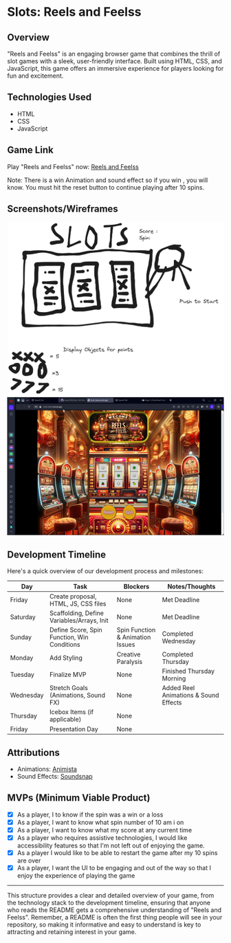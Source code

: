 # Slots: Reels and Feelss

## Overview
"Reels and Feelss" is an engaging browser game that combines the thrill of slot games with a sleek, user-friendly interface. Built using HTML, CSS, and JavaScript, this game offers an immersive experience for players looking for fun and excitement.

## Technologies Used
- HTML
- CSS
- JavaScript

## Game Link
Play "Reels and Feelss" now: [Reels and Feelss](https://slots-beta.vercel.app)

Note: There is a win Animation and sound effect so if you win , you will know.
You must hit the reset button to continue playing after 10 spins.

## Screenshots/Wireframes
![Alt text](Assets/image.png)
![Alt text](<Assets/Reels and Feels IMG.jpg>)
## Development Timeline
Here's a quick overview of our development process and milestones:

| Day         | Task                                       | Blockers                                    | Notes/Thoughts                          |
|-------------|--------------------------------------------|---------------------------------------------|-----------------------------------------|
| Friday      | Create proposal, HTML, JS, CSS files       | None                                        | Met Deadline                            |
| Saturday    | Scaffolding, Define Variables/Arrays, Init | None                                        | Met Deadline                            |
| Sunday      | Define Score, Spin Function, Win Conditions| Spin Function & Animation Issues            | Completed Wednesday                     |
| Monday      | Add Styling                                | Creative Paralysis                          | Completed Thursday                      |
| Tuesday     | Finalize MVP                               | None                                        | Finished Thursday Morning               |
| Wednesday   | Stretch Goals (Animations, Sound FX)       | None                                        | Added Reel Animations & Sound Effects   |
| Thursday    | Icebox Items (if applicable)               | None                                        |                                         |
| Friday      | Presentation Day                           | None                                        |                                         |

## Attributions
- Animations: [Animista](https://animista.net/)
- Sound Effects: [Soundsnap](https://www.soundsnap.com)

## MVPs (Minimum Viable Product)
- [x]  As a player, I to know if the spin was a win or a loss
- [x]  As a player, I want to know what spin number of 10 am i on 
- [x] As a player, I want to know what  my score at any current time
- [x] As a player who requires assistive technologies, I would like accessibility features so that I'm not     left out of enjoying the game.
- [x] As a player I would like to be able to restart the game after my 10 spins are over 
- [x]  As a player, I want the UI to be engaging and out of the way so that I enjoy the experience of playing the game

---

This structure provides a clear and detailed overview of your game, from the technology stack to the development timeline, ensuring that anyone who reads the README gets a comprehensive understanding of "Reels and Feelss". Remember, a README is often the first thing people will see in your repository, so making it informative and easy to understand is key to attracting and retaining interest in your game.

